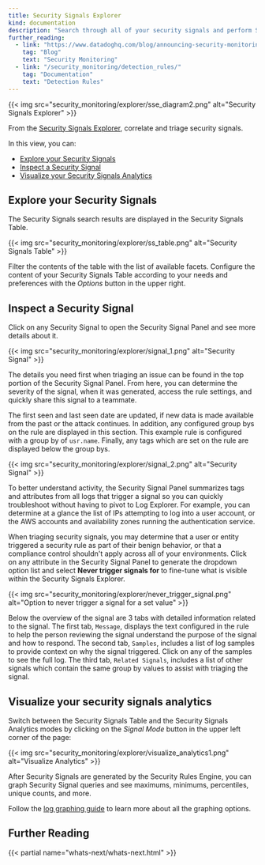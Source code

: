 ```yaml
---
title: Security Signals Explorer
kind: documentation
description: "Search through all of your security signals and perform Security Analytics"
further_reading:
  - link: "https://www.datadoghq.com/blog/announcing-security-monitoring/"
    tag: "Blog"
    text: "Security Monitoring"
  - link: "/security_monitoring/detection_rules/"
    tag: "Documentation"
    text: "Detection Rules"
---
```


{{< img src="security_monitoring/explorer/sse_diagram2.png" alt="Security Signals Explorer"  >}}

From the [Security Signals Explorer][1], correlate and triage security signals.

In this view, you can:

* [Explore your Security Signals](#explore-your-security-signals)
* [Inspect a Security Signal](#inspect-a-security-signal)
* [Visualize your Security Signals Analytics](#visualize-your-security-signals-analytics)

## Explore your Security Signals

The Security Signals search results are displayed in the Security Signals Table.

{{< img src="security_monitoring/explorer/ss_table.png" alt="Security Signals Table"  >}}

Filter the contents of the table with the list of available facets. Configure the content of your Security Signals Table according to your needs and preferences with the _Options_ button in the upper right.

## Inspect a Security Signal

Click on any Security Signal to open the Security Signal Panel and see more details about it.

{{< img src="security_monitoring/explorer/signal_1.png" alt="Security Signal"  >}}

The details you need first when triaging an issue can be found in the top portion of the Security Signal Panel. From here, you can determine the severity of the signal, when it was generated, access the rule settings, and quickly share this signal to a teammate.

The first seen and last seen date are updated, if new data is made available from the past or the attack continues. In addition, any configured group bys on the rule are displayed in this section. This example rule is configured with a group by of `usr.name`. Finally, any tags which are set on the rule are displayed below the group bys.

{{< img src="security_monitoring/explorer/signal_2.png" alt="Security Signal"  >}}

To better understand activity, the Security Signal Panel summarizes tags and attributes from all logs that trigger a signal so you can quickly troubleshoot without having to pivot to Log Explorer. For example, you can determine at a glance the list of IPs attempting to log into a user account, or the AWS accounts and availability zones running the authentication service.

When triaging security signals, you may determine that a user or entity triggered a security rule as part of their benign behavior, or that a compliance control shouldn't apply across all of your environments. Click on any attribute in the Security Signal Panel to generate the dropdown option list and select **Never trigger signals for <value>** to fine-tune what is visible within the Security Signals Explorer.

{{< img src="security_monitoring/explorer/never_trigger_signal.png" alt="Option to never trigger a signal for a set value" >}}

Below the overview of the signal are 3 tabs with detailed information related to the signal. The first tab, `Message`, displays the text configured in the rule to help the person reviewing the signal understand the purpose of the signal and how to respond. The second tab, `Samples`, includes a list of log samples to provide context on why the signal triggered. Click on any of the samples to see the full log. The third tab, `Related Signals`, includes a list of other signals which contain the same group by values to assist with triaging the signal.

## Visualize your security signals analytics

Switch between the Security Signals Table and the Security Signals Analytics modes by clicking on the _Signal Mode_ button in the upper left corner of the page:

{{< img src="security_monitoring/explorer/visualize_analytics1.png" alt="Visualize Analytics"  >}}

After Security Signals are generated by the Security Rules Engine, you can graph Security Signal queries and see maximums, minimums, percentiles, unique counts, and more.

Follow the [log graphing guide][2] to learn more about all the graphing options.


## Further Reading

{{< partial name="whats-next/whats-next.html" >}}


[1]: https://app.datadoghq.com/security
[2]: /logs/explorer/analytics/?tab=timeseries
